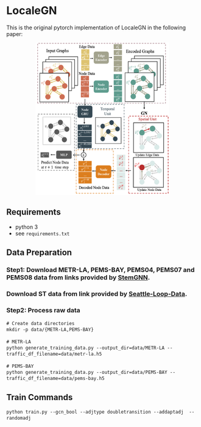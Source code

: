 # LocaleGN

This is the original pytorch implementation of LocaleGN in the following paper: 




<p align="center">
  <img width="350" height="400" src=LocaleGN_diagram.png>
</p>

## Requirements
- python 3
- see `requirements.txt`


## Data Preparation

### Step1: Download METR-LA, PEMS-BAY, PEMS04, PEMS07 and PEMS08 data from links provided by [StemGNN](https://github.com/microsoft/StemGNN). 
### Download ST data from link provided by [Seattle-Loop-Data](https://github.com/zhiyongc/Seattle-Loop-Data).           

### Step2: Process raw data 

```
# Create data directories
mkdir -p data/{METR-LA,PEMS-BAY}

# METR-LA
python generate_training_data.py --output_dir=data/METR-LA --traffic_df_filename=data/metr-la.h5

# PEMS-BAY
python generate_training_data.py --output_dir=data/PEMS-BAY --traffic_df_filename=data/pems-bay.h5

```
## Train Commands

```
python train.py --gcn_bool --adjtype doubletransition --addaptadj  --randomadj
```


